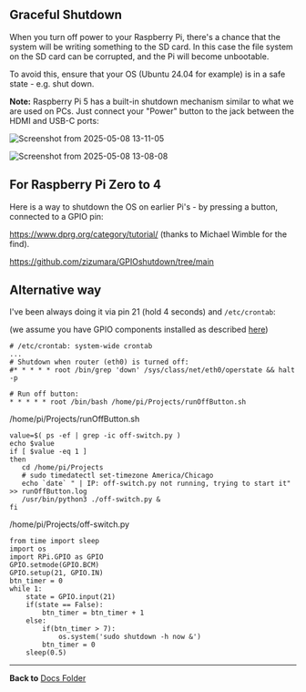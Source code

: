 ## Graceful Shutdown

When you turn off power to your Raspberry Pi, there's a chance that the system will be writing something to the SD card.
In this case the file system on the SD card can be corrupted, and the Pi will become unbootable.

To avoid this, ensure that your OS (Ubuntu 24.04 for example) is in a safe state - e.g. shut down.

**Note:** Raspberry Pi 5 has a built-in shutdown mechanism similar to what we are used on PCs.
Just connect your "Power" button to the jack between the HDMI and USB-C ports:

![Screenshot from 2025-05-08 13-11-05](https://github.com/user-attachments/assets/c1cc9e70-8a79-40f2-b484-72cc169da3ae)

![Screenshot from 2025-05-08 13-08-08](https://github.com/user-attachments/assets/a42c95b2-904d-4b50-beab-b1249a9836e2)

## For Raspberry Pi Zero to 4

Here is a way to shutdown the OS on earlier Pi's - by pressing a button, connected to a GPIO pin:

https://www.dprg.org/category/tutorial/ (thanks to Michael Wimble for the find).

https://github.com/zizumara/GPIOshutdown/tree/main

## Alternative way

I've been always doing it via pin 21 (hold 4 seconds) and `/etc/crontab`:

(we assume you have GPIO components installed as described [here](https://github.com/slgrobotics/robots_bringup/blob/main/Docs/Ubuntu-RPi/README.md))

```
# /etc/crontab: system-wide crontab
...
# Shutdown when router (eth0) is turned off:
#* * * * * root /bin/grep 'down' /sys/class/net/eth0/operstate && halt -p

# Run off button:
* * * * * root /bin/bash /home/pi/Projects/runOffButton.sh
```
/home/pi/Projects/runOffButton.sh
```
value=$( ps -ef | grep -ic off-switch.py )
echo $value
if [ $value -eq 1 ]
then
   cd /home/pi/Projects
   # sudo timedatectl set-timezone America/Chicago
   echo `date` " | IP: off-switch.py not running, trying to start it" >> runOffButton.log
   /usr/bin/python3 ./off-switch.py &
fi
```
/home/pi/Projects/off-switch.py
```
from time import sleep
import os
import RPi.GPIO as GPIO
GPIO.setmode(GPIO.BCM)
GPIO.setup(21, GPIO.IN)
btn_timer = 0
while 1:
    state = GPIO.input(21)
    if(state == False):
        btn_timer = btn_timer + 1
    else:
        if(btn_timer > 7):
            os.system('sudo shutdown -h now &')
        btn_timer = 0
    sleep(0.5)
```

----------------

**Back to** [Docs Folder](https://github.com/slgrobotics/robots_bringup/tree/main/Docs)
